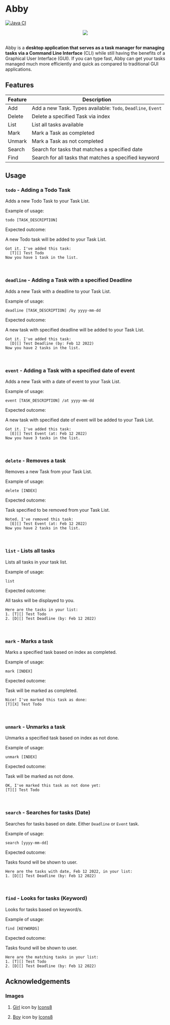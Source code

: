 # Abby

[![Java CI](https://github.com/domlimm/ip/actions/workflows/gradle.yml/badge.svg)](https://github.com/domlimm/ip/actions/workflows/gradle.yml)

<div align="center">
    <img src="https://raw.githubusercontent.com/domlimm/ip/master/docs/Ui.png" />
</div>

<br>

Abby is a <b>desktop application that serves as a task manager for managing tasks via a Command Line Interface</b>
(CLI) while still having the benefits of a Graphical User Interface (GUI).
If you can type fast, Abby can get your tasks managed much more efficiently and quick as compared to
traditional GUI applications.

## Features

| Feature | Description                                                   |
|---------|---------------------------------------------------------------|
| Add     | Add a new Task. Types available: `Todo`, `Deadline`, `Event`  |
| Delete  | Delete a specified Task via index                             |
| List    | List all tasks available                                      |
| Mark    | Mark a Task as completed                                      |
| Unmark  | Mark a Task as not completed                                  |
| Search  | Search for tasks that matches a specified date                |
| Find    | Search for all tasks that matches a specified keyword         |

## Usage

### `todo` - Adding a Todo Task

Adds a new Todo Task to your Task List.

Example of usage: 

`todo [TASK_DESCRIPTION]`

Expected outcome:

A new Todo task will be added to your Task List.

```
Got it. I've added this task:
  [T][] Test Todo
Now you have 1 task in the list.
```

<br>

### `deadline` - Adding a Task with a specified Deadline

Adds a new Task with a deadline to your Task List.

Example of usage:

`deadline [TASK_DESCRIPTION] /by yyyy-mm-dd`

Expected outcome:

A new task with specified deadline will be added to your Task List.

```
Got it. I've added this task:
  [D][] Test Deadline (by: Feb 12 2022)
Now you have 2 tasks in the list.
```

<br>

### `event` - Adding a Task with a specified date of event

Adds a new Task with a date of event to your Task List.

Example of usage:

`event [TASK_DESCRIPTION] /at yyyy-mm-dd`

Expected outcome:

A new task with specified date of event will be added to your Task List.

```
Got it. I've added this task:
  [E][] Test Event (at: Feb 12 2022)
Now you have 3 tasks in the list.
```

<br>

### `delete` - Removes a task

Removes a new Task from your Task List.

Example of usage:

`delete [INDEX]`

Expected outcome:

Task specified to be removed from your Task List.

```
Noted. I've removed this task:
  [E][] Test Event (at: Feb 12 2022)
Now you have 2 tasks in the list.
```

<br>

### `list` - Lists all tasks

Lists all tasks in your task list.

Example of usage:

`list`

Expected outcome:

All tasks will be displayed to you.

```
Here are the tasks in your list:
1. [T][] Test Todo
2. [D][] Test Deadline (by: Feb 12 2022)
```

<br>

### `mark` - Marks a task

Marks a specified task based on index as completed.

Example of usage:

`mark [INDEX]`

Expected outcome:

Task will be marked as completed.

```
Nice! I've marked this task as done:
[T][X] Test Todo
```

<br>

### `unmark` - Unmarks a task

Unmarks a specified task based on index as not done.

Example of usage:

`unmark [INDEX]`

Expected outcome:

Task will be marked as not done.

```
OK, I've marked this task as not done yet:
[T][] Test Todo
```

<br>

### `search` - Searches for tasks (Date)

Searches for tasks based on date. Either `Deadline` or `Event` task.

Example of usage:

`search [yyyy-mm-dd]`

Expected outcome:

Tasks found will be shown to user.

```
Here are the tasks with date, Feb 12 2022, in your list:
1. [D][] Test Deadline (by: Feb 12 2022)
```

<br>

### `find` - Looks for tasks (Keyword)

Looks for tasks based on keyword/s.

Example of usage:

`find [KEYWORDS]`

Expected outcome:

Tasks found will be shown to user.

```
Here are the matching tasks in your list:
1. [T][] Test Todo
2. [D][] Test Deadline (by: Feb 12 2022)
```

## Acknowledgements

### Images

1. <a target="_blank" href="https://icons8.com/icon/OMWefuDuoIYL/girl">Girl</a> icon by <a target="_blank" href="https://icons8.com">Icons8</a>

2. <a target="_blank" href="https://icons8.com/icon/2KR7uRfX3U7q/boy">Boy</a> icon by <a target="_blank" href="https://icons8.com">Icons8</a>